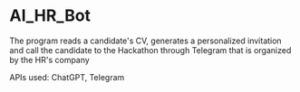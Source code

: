# AI_HR_Bot
The program reads a candidate's CV, generates a personalized invitation and call the candidate to the Hackathon through Telegram that is organized by the HR's company

APIs used: ChatGPT, Telegram

